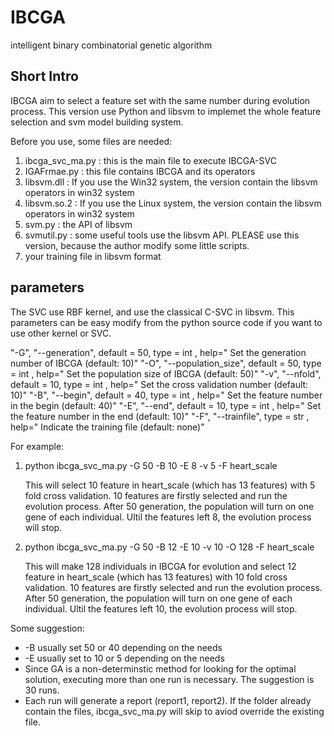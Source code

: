 # IBCGA
intelligent binary combinatorial genetic algorithm

## Short Intro
IBCGA aim to select a feature set with the same number during evolution process.
This version use Python and libsvm to implemet the whole feature selection and 
svm model building system.

Before you use, some files are needed:
1. ibcga_svc_ma.py : this is the main file to execute IBCGA-SVC
2. IGAFrmae.py : this file contains IBCGA and its operators
3. libsvm.dll : If you use the Win32 system, the version contain the libsvm operators in win32 system
4. libsvm.so.2 : If you use the Linux system, the version contain the libsvm operators in win32 system
5. svm.py : the API of libsvm
6. svmutil.py : some useful tools use the libsvm API. PLEASE use this version, because the author 
                modify some little scripts.
7. your training file in libsvm format

## parameters 
The SVC use RBF kernel, and use the classical C-SVC in libsvm. This parameters can be easy modify from 
the python source code if you want to use other kernel or SVC.

"-G", "--generation", default = 50, type = int , help=" Set the generation number of IBCGA (default: 10)"
"-O", "--population_size", default = 50, type = int , help=" Set the population size of IBCGA (default: 50)"
"-v", "--nfold", default = 10, type = int , help=" Set the cross validation number (default: 10)"
"-B", "--begin", default = 40, type = int , help=" Set the feature number in the begin (default: 40)"
"-E", "--end", default = 10, type = int , help=" Set the feature number in the end (default: 10)"
"-F", "--trainfile", type = str , help=" Indicate the training file (default: none)"

For example:
1. python ibcga_svc_ma.py -G 50 -B 10 -E 8 -v 5 -F heart_scale

   This will select 10 feature in heart_scale (which has 13 features) with 5 fold cross validation.
   10 features are firstly selected and run the evolution process. After 50 generation, the population
   will turn on one gene of each individual. Ultil the features left 8, the evolution process will stop.
   
2. python ibcga_svc_ma.py -G 50 -B 12 -E 10 -v 10 -O 128 -F heart_scale
   
   This will make 128 individuals in IBCGA for evolution and select 12 feature in heart_scale (which has 
   13 features) with 10 fold cross validation. 10 features are firstly selected and run the evolution 
   process. After 50 generation, the population will turn on one gene of each individual. Ultil the features 
   left 10, the evolution process will stop.

Some suggestion:
* -B usually set 50 or 40 depending on the needs
* -E usually set to 10 or 5 depending on the needs
* Since GA is a non-determinstic method for looking for the optimal solution, executing more than one run is 
   necessary. The suggestion is 30 runs.
* Each run will generate a report (report1, report2). If the folder already contain the files, ibcga_svc_ma.py 
   will skip to aviod override the existing file.



                
